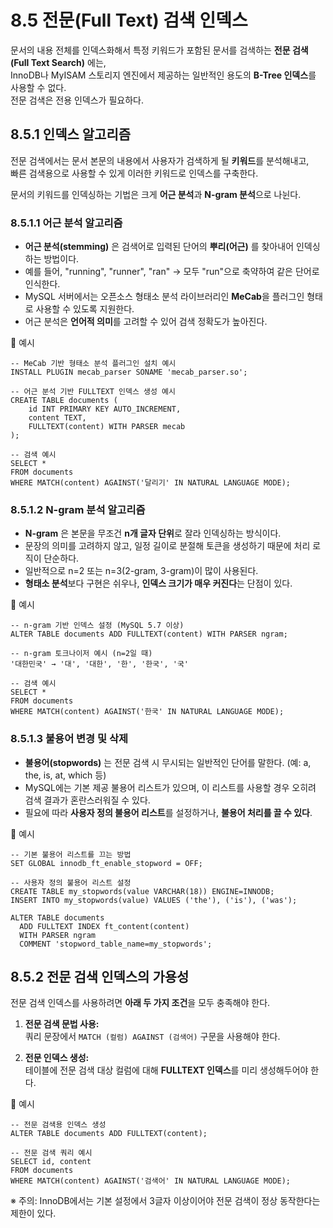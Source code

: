 # 8.5 전문(Full Text) 검색 인덱스
문서의 내용 전체를 인덱스화해서 특정 키워드가 포함된 문서를 검색하는 **전문 검색(Full Text Search)** 에는,  
InnoDB나 MyISAM 스토리지 엔진에서 제공하는 일반적인 용도의 **B-Tree 인덱스**를 사용할 수 없다.  
전문 검색은 전용 인덱스가 필요하다.

## 8.5.1 인덱스 알고리즘
전문 검색에서는 문서 본문의 내용에서 사용자가 검색하게 될 **키워드**를 분석해내고,  
빠른 검색용으로 사용할 수 있게 이러한 키워드로 인덱스를 구축한다.

문서의 키워드를 인덱싱하는 기법은 크게 **어근 분석**과 **N-gram 분석**으로 나뉜다.

### 8.5.1.1 어근 분석 알고리즘
- **어근 분석(stemming)** 은 검색어로 입력된 단어의 **뿌리(어근)** 를 찾아내어 인덱싱하는 방법이다.
- 예를 들어, "running", "runner", "ran" → 모두 "run"으로 축약하여 같은 단어로 인식한다.
- MySQL 서버에서는 오픈소스 형태소 분석 라이브러리인 **MeCab**을 플러그인 형태로 사용할 수 있도록 지원한다.
- 어근 분석은 **언어적 의미**를 고려할 수 있어 검색 정확도가 높아진다.

🔹 예시
```
-- MeCab 기반 형태소 분석 플러그인 설치 예시
INSTALL PLUGIN mecab_parser SONAME 'mecab_parser.so';
```

```
-- 어근 분석 기반 FULLTEXT 인덱스 생성 예시
CREATE TABLE documents (
    id INT PRIMARY KEY AUTO_INCREMENT,
    content TEXT,
    FULLTEXT(content) WITH PARSER mecab
);
```

```
-- 검색 예시
SELECT *
FROM documents
WHERE MATCH(content) AGAINST('달리기' IN NATURAL LANGUAGE MODE);
```

### 8.5.1.2 N-gram 분석 알고리즘
- **N-gram** 은 본문을 무조건 **n개 글자 단위**로 잘라 인덱싱하는 방식이다.
- 문장의 의미를 고려하지 않고, 일정 길이로 분절해 토큰을 생성하기 때문에 처리 로직이 단순하다.
- 일반적으로 n=2 또는 n=3(2-gram, 3-gram)이 많이 사용된다.
- **형태소 분석**보다 구현은 쉬우나, **인덱스 크기가 매우 커진다**는 단점이 있다.

🔹 예시
```
-- n-gram 기반 인덱스 설정 (MySQL 5.7 이상)
ALTER TABLE documents ADD FULLTEXT(content) WITH PARSER ngram;
```

```
-- n-gram 토크나이저 예시 (n=2일 때)
'대한민국' → '대', '대한', '한', '한국', '국'
```

```
-- 검색 예시
SELECT *
FROM documents
WHERE MATCH(content) AGAINST('한국' IN NATURAL LANGUAGE MODE);
```

### 8.5.1.3 불용어 변경 및 삭제
- **불용어(stopwords)** 는 전문 검색 시 무시되는 일반적인 단어를 말한다. (예: a, the, is, at, which 등)
- MySQL에는 기본 제공 불용어 리스트가 있으며, 이 리스트를 사용할 경우 오히려 검색 결과가 혼란스러워질 수 있다.
- 필요에 따라 **사용자 정의 불용어 리스트**를 설정하거나, **불용어 처리를 끌 수 있다**.

🔹 예시
```
-- 기본 불용어 리스트를 끄는 방법
SET GLOBAL innodb_ft_enable_stopword = OFF;
```

```
-- 사용자 정의 불용어 리스트 설정
CREATE TABLE my_stopwords(value VARCHAR(18)) ENGINE=INNODB;
INSERT INTO my_stopwords(value) VALUES ('the'), ('is'), ('was');

ALTER TABLE documents
  ADD FULLTEXT INDEX ft_content(content)
  WITH PARSER ngram
  COMMENT 'stopword_table_name=my_stopwords';
```

## 8.5.2 전문 검색 인덱스의 가용성
전문 검색 인덱스를 사용하려면 **아래 두 가지 조건**을 모두 충족해야 한다.

1. **전문 검색 문법 사용:**  
   쿼리 문장에서 `MATCH (컬럼) AGAINST (검색어)` 구문을 사용해야 한다.

2. **전문 인덱스 생성:**  
   테이블에 전문 검색 대상 컬럼에 대해 **FULLTEXT 인덱스**를 미리 생성해두어야 한다.

🔹 예시
```
-- 전문 검색용 인덱스 생성
ALTER TABLE documents ADD FULLTEXT(content);
```

```
-- 전문 검색 쿼리 예시
SELECT id, content
FROM documents
WHERE MATCH(content) AGAINST('검색어' IN NATURAL LANGUAGE MODE);
```

※ 주의: InnoDB에서는 기본 설정에서 3글자 이상이어야 전문 검색이 정상 동작한다는 제한이 있다.
